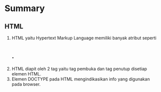 # Summary

## HTML
1. HTML yaitu Hypertext Markup Language memiliki banyak atribut seperti <h1> <h2> <p>.
2. HTML diapit oleh 2 tag yaitu tag pembuka dan tag penutup disetiap elemen HTML. 
3. Elemen DOCTYPE pada HTML mengindikasikan info yang digunakan pada browser.